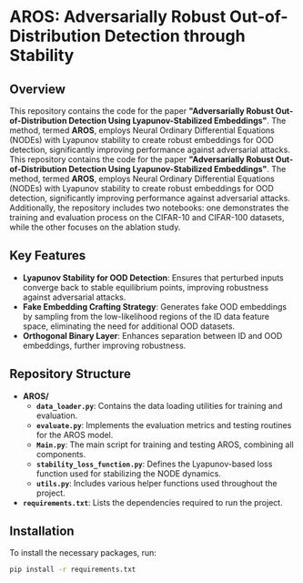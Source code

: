 # AROS: Adversarially Robust Out-of-Distribution Detection through Stability

## Overview

This repository contains the code for the paper **"Adversarially Robust Out-of-Distribution Detection Using Lyapunov-Stabilized Embeddings"**. The method, termed **AROS**, employs Neural Ordinary Differential Equations (NODEs) with Lyapunov stability to create robust embeddings for OOD detection, significantly improving performance against adversarial attacks.
This repository contains the code for the paper **"Adversarially Robust Out-of-Distribution Detection Using Lyapunov-Stabilized Embeddings"**. The method, termed **AROS**, employs Neural Ordinary Differential Equations (NODEs) with Lyapunov stability to create robust embeddings for OOD detection, significantly improving performance against adversarial attacks. Additionally, the repository includes two notebooks: one demonstrates the training and evaluation process on the CIFAR-10 and CIFAR-100 datasets, while the other focuses on the ablation study.

 
## Key Features

- **Lyapunov Stability for OOD Detection**: Ensures that perturbed inputs converge back to stable equilibrium points, improving robustness against adversarial attacks.
- **Fake Embedding Crafting Strategy**: Generates fake OOD embeddings by sampling from the low-likelihood regions of the ID data feature space, eliminating the need for additional OOD datasets.
- **Orthogonal Binary Layer**: Enhances separation between ID and OOD embeddings, further improving robustness.

## Repository Structure


- **AROS/**
  - **`data_loader.py`**: Contains the data loading utilities for training and evaluation.
  - **`evaluate.py`**: Implements the evaluation metrics and testing routines for the AROS model.
  - **`Main.py`**: The main script for training and testing AROS, combining all components.
  - **`stability_loss_function.py`**: Defines the Lyapunov-based loss function used for stabilizing the NODE dynamics.
  - **`utils.py`**: Includes various helper functions used throughout the project.
- **`requirements.txt`**: Lists the dependencies required to run the project.



## Installation

To install the necessary packages, run:

```bash
pip install -r requirements.txt
